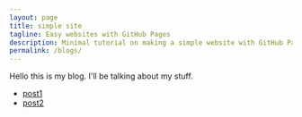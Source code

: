 ```yaml
---
layout: page
title: simple site
tagline: Easy websites with GitHub Pages
description: Minimal tutorial on making a simple website with GitHub Pages
permalink: /blogs/
---
```

Hello this is my blog. I'll be talking about my stuff.

- [post1](/post1.html)
- [post2](/post2.html)